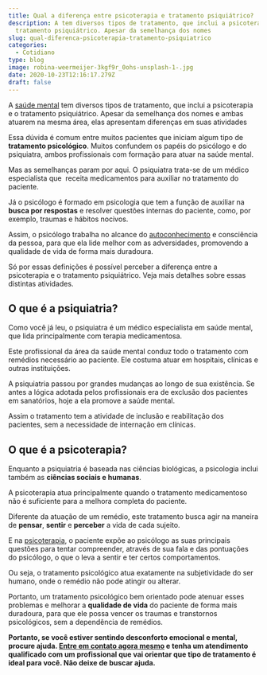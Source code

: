 ```yaml
---
title: Qual a diferença entre psicoterapia e tratamento psiquiátrico?
description: A tem diversos tipos de tratamento, que inclui a psicoterapia e o
  tratamento psiquiátrico. Apesar da semelhança dos nomes
slug: qual-diferenca-psicoterapia-tratamento-psiquiatrico
categories:
  - Cotidiano
type: blog
image: robina-weermeijer-3kgf9r_0ohs-unsplash-1-.jpg
date: 2020-10-23T12:16:17.279Z
draft: false
---
```










A [saúde mental](https://yuribusin.com.br/7-habitos-boa-saude-mental/) tem diversos tipos de tratamento, que inclui a psicoterapia e o tratamento psiquiátrico. Apesar da semelhança dos nomes e ambas atuarem na mesma área, elas apresentam diferenças em suas atividades

Essa dúvida é comum entre muitos pacientes que iniciam algum tipo de **tratamento psicológico**. Muitos confundem os papéis do psicólogo e do psiquiatra, ambos profissionais com formação para atuar na saúde mental.

Mas as semelhanças param por aqui. O psiquiatra trata-se de um médico especialista que  receita medicamentos para auxiliar no tratamento do paciente.

Já o psicólogo é formado em psicologia que tem a função de auxiliar na **busca por respostas** e resolver questões internas do paciente, como, por exemplo, traumas e hábitos nocivos.

Assim, o psicólogo trabalha no alcance do [autoconhecimento](https://yuribusin.com.br/autoconhecimento-no-desenvolvimento-pessoal/) e consciência da pessoa, para que ela lide melhor com as adversidades, promovendo a qualidade de vida de forma mais duradoura.

Só por essas definições é possível perceber a diferença entre a psicoterapia e o tratamento psiquiátrico. Veja mais detalhes sobre essas distintas atividades.

## O que é a psiquiatria?

Como você já leu, o psiquiatra é um médico especialista em saúde mental, que lida principalmente com terapia medicamentosa.

Este profissional da área da saúde mental conduz todo o tratamento com remédios necessário ao paciente. Ele costuma atuar em hospitais, clínicas e outras instituições.

A psiquiatria passou por grandes mudanças ao longo de sua existência. Se antes a lógica adotada pelos profissionais era de exclusão dos pacientes em sanatórios, hoje a ela promove a saúde mental.

Assim o tratamento tem a atividade de inclusão e reabilitação dos pacientes, sem a necessidade de internação em clínicas.

## O que é a psicoterapia?

Enquanto a psiquiatria é baseada nas ciências biológicas, a psicologia inclui também as **ciências sociais e humanas**.

A psicoterapia atua principalmente quando o tratamento medicamentoso não é suficiente para a melhora completa do paciente.

Diferente da atuação de um remédio, este tratamento busca agir na maneira de **pensar**, **sentir** e **perceber** a vida de cada sujeito.

E na [psicoterapia](https://yuribusin.com.br/o-que-esperar-de-um-atendimento-psicologico/), o paciente expõe ao psicólogo as suas principais questões para tentar compreender, através de sua fala e das pontuações do psicólogo, o que o leva a sentir e ter certos comportamentos.

Ou seja, o tratamento psicológico atua exatamente na subjetividade do ser humano, onde o remédio não pode atingir ou alterar.

Portanto, um tratamento psicológico bem orientado pode atenuar esses problemas e melhorar a **qualidade de vida** do paciente de forma mais duradoura, para que ele possa vencer os traumas e transtornos psicológicos, sem a dependência de remédios.

**Portanto, se você estiver sentindo desconforto emocional e mental, procure ajuda. [Entre em contato agora mesmo](https://yuribusin.com.br/contato/) e tenha um atendimento qualificado com um profissional que vai orientar que tipo de tratamento é ideal para você. Não deixe de buscar ajuda.**


